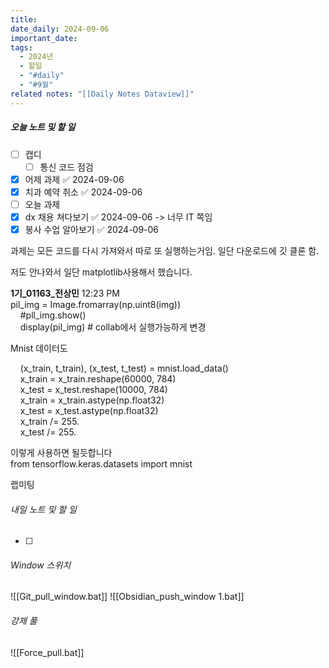 ```yaml
---
title: 
date_daily: 2024-09-06
important_date: 
tags:
  - 2024년
  - 할일
  - "#daily"
  - "#9월"
related notes: "[[Daily Notes Dataview]]"
---
```

##### 오늘 노트 및 할 일 
- [ ] 캡디
	- [ ] 통신 코드 점검
- [x] 어제 과제 ✅ 2024-09-06
- [x] 치과 예약 취소 ✅ 2024-09-06
- [ ]  오늘 과제
- [x] dx 채용 쳐다보기 ✅ 2024-09-06 -> 너무 IT 쪽임
- [x] 봉사 수업 알아보기 ✅ 2024-09-06

과제는 모든 코드를 다시 가져와서 따로 또 실행하는거임.
일단 다운로드에 깃 클론 함.


저도 안나와서 일단 matplotlib사용해서 했습니다.  
  
**1기_01163_전상민** 12:23 PM  
pil_img = Image.fromarray(np.uint8(img))  
    #pll_img.show()  
    display(pil_img) # collab에서 실행가능하게 변경


Mnist 데이터도  
  
    (x_train, t_train), (x_test, t_test) = mnist.load_data()  
    x_train = x_train.reshape(60000, 784)  
    x_test = x_test.reshape(10000, 784)  
    x_train = x_train.astype(np.float32)  
    x_test = x_test.astype(np.float32)  
    x_train /= 255.  
    x_test /= 255.  
  
이렇게 사용하면 될듯합니다  
  from tensorflow.keras.datasets
import mnist

랩미팅

###### 내일 노트 및 할 일
- [ ] 


######  Window 스위치
![[Git_pull_window.bat]]
![[Obsidian_push_window 1.bat]]



###### 강제 풀
![[Force_pull.bat]]
